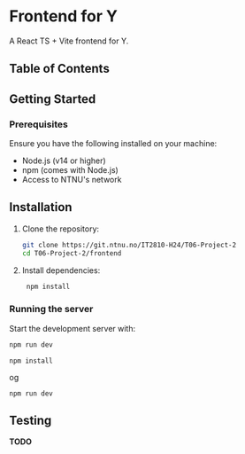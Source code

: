 # Frontend for Y

A React TS + Vite frontend for Y.

## Table of Contents

## Getting Started

### Prerequisites

Ensure you have the following installed on your machine:

- Node.js (v14 or higher)
- npm (comes with Node.js)
- Access to NTNU's network

## Installation

1. Clone the repository:
   ```bash
   git clone https://git.ntnu.no/IT2810-H24/T06-Project-2
   cd T06-Project-2/frontend
   ```
2. Install dependencies:
   ```bash
    npm install
    ```

### Running the server

Start the development server with:
```bash
npm run dev
```

```
npm install
```

og

```
npm run dev
```

## Testing

**TODO**
